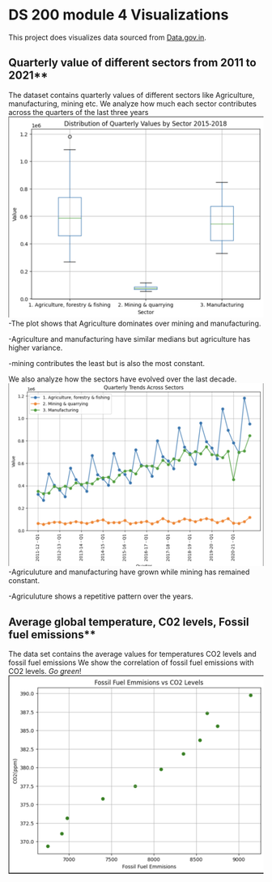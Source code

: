 # DS 200 module 4 Visualizations
This project does visualizes data sourced from [Data.gov.in](https://data.gov.in).




## Quarterly value of different sectors from 2011 to 2021**

The dataset contains quarterly values of different sectors like Agriculture, manufacturing, mining etc.
We analyze how much each sector contributes across the quarters of the last three years
![Alt text](Plots/distribution_of_gdp.png)
-The plot shows that Agriculture dominates over mining and manufacturing.

-Agriculture and manufacturing have similar medians but agriculture has higher variance.

-mining contributes the least but is also the most constant.

We also analyze how the sectors have evolved over the last decade.
![Alt text](Plots/growth_sectors.png)
-Agriculuture and manufacturing have grown while mining has remained constant.

-Agriculuture shows a repetitive pattern over the years.

## Average global temperature, C02 levels, Fossil fuel emissions**

The data set contains the average values for temperatures CO2 levels and fossil fuel emissions
We show the correlation of fossil fuel emissions with CO2 levels. _Go green_!
![Alt text](Plots/co2.png)



